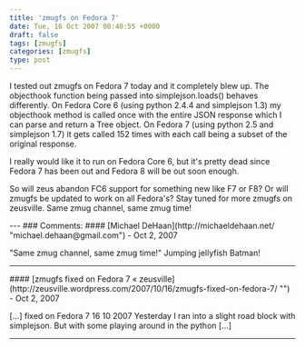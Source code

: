 ```yaml
---
title: 'zmugfs on Fedora 7'
date: Tue, 16 Oct 2007 00:40:55 +0000
draft: false
tags: [zmugfs]
categories: [zmugfs]
type: post
---
```


I tested out zmugfs on Fedora 7 today and it completely blew up. The objecthook function being passed into simplejson.loads() behaves differently. On Fedora Core 6 (using python 2.4.4 and simplejson 1.3) my objecthook method is called once with the entire JSON response which I can parse and return a Tree object. On Fedora 7 (using python 2.5 and simplejson 1.7) it gets called 152 times with each call being a subset of the original response.

I really would like it to run on Fedora Core 6, but it's pretty dead since Fedora 7 has been out and Fedora 8 will be out soon enough.

So will zeus abandon FC6 support for something new like F7 or F8? Or will zmugfs be updated to work on all Fedora's? Stay tuned for more zmugfs on zeusville. Same zmug channel, same zmug time!

<insert cheezy soap opera music here>
---
### Comments:
####
[Michael DeHaan](http://michaeldehaan.net/ "michael.dehaan@gmail.com") - <time datetime="2007-10-16 08:40:33">Oct 2, 2007</time>

"Same zmug channel, same zmug time!" Jumping jellyfish Batman!
<hr />
####
[zmugfs fixed on Fedora 7 &laquo; zeusville](http://zeusville.wordpress.com/2007/10/16/zmugfs-fixed-on-fedora-7/ "") - <time datetime="2007-10-16 11:24:57">Oct 2, 2007</time>

\[...\] fixed on Fedora 7 16 10 2007 Yesterday I ran into a slight road block with simplejson. But with some playing around in the python \[...\]
<hr />

